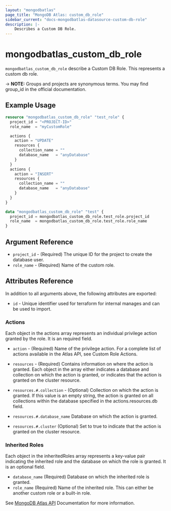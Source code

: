 ```yaml
---
layout: "mongodbatlas"
page_title: "MongoDB Atlas: custom_db_role"
sidebar_current: "docs-mongodbatlas-datasource-custom-db-role"
description: |-
    Describes a Custom DB Role.
---
```


# mongodbatlas_custom_db_role

`mongodbatlas_custom_db_role` describe a Custom DB Role. This represents a custom db role.

-> **NOTE:** Groups and projects are synonymous terms. You may find group_id in the official documentation.

## Example Usage

```terraform
resource "mongodbatlas_custom_db_role" "test_role" {
  project_id = "<PROJECT-ID>"
  role_name  = "myCustomRole"

  actions {
    action = "UPDATE"
    resources {
      collection_name = ""
      database_name   = "anyDatabase"
    }
  }
  actions {
    action = "INSERT"
    resources {
      collection_name = ""
      database_name   = "anyDatabase"
    }
  }
}

data "mongodbatlas_custom_db_role" "test" {
  project_id = mongodbatlas_custom_db_role.test_role.project_id
  role_name  = mongodbatlas_custom_db_role.test_role.role_name
}
```

## Argument Reference

* `project_id` - (Required) The unique ID for the project to create the database user.
* `role_name` - (Required) Name of the custom role. 

## Attributes Reference

In addition to all arguments above, the following attributes are exported:

* `id` - Unique identifier used for terraform for internal manages and can be used to import.

### Actions
Each object in the actions array represents an individual privilege action granted by the role. It is an required field.

* `action` - (Required) Name of the privilege action. For a complete list of actions available in the Atlas API, see Custom Role Actions.

* `resources` - (Required) Contains information on where the action is granted. Each object in the array either indicates a database and collection on which the action is granted, or indicates that the action is granted on the cluster resource.

* `resources.#.collection` - (Optional) Collection on which the action is granted. If this value is an empty string, the action is granted on all collections within the database specified in the actions.resources.db field.

* `resources.#.database_name`	Database on which the action is granted.

* `resources.#.cluster`	(Optional) Set to true to indicate that the action is granted on the cluster resource.

### Inherited Roles
Each object in the inheritedRoles array represents a key-value pair indicating the inherited role and the database on which the role is granted. It is an optional field.

* `database_name` (Required) Database on which the inherited role is granted.
* `role_name`	(Required) Name of the inherited role. This can either be another custom role or a built-in role.


See [MongoDB Atlas API](https://docs.atlas.mongodb.com/reference/api/custom-roles-get-single-role/) Documentation for more information.